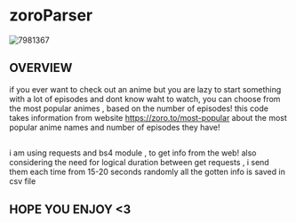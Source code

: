 # zoroParser
![7981367](https://github.com/lizajean23/parsing/assets/115722598/216228e9-4729-4391-94d7-2926f485c751)


## OVERVIEW
if you ever  want to check out  an anime but you are lazy to start something with a lot of episodes 
and dont know waht to watch, you can choose from the most popular animes , based on the number of episodes!
this code takes information from website https://zoro.to/most-popular 
about the most popular anime names and number of episodes they have!
##
i am using requests and bs4 module , to get info from the web!
also considering the need for logical duration between get requests , i send them each time from 15-20 seconds randomly 
all the gotten info is saved in csv file

## HOPE YOU ENJOY <3


